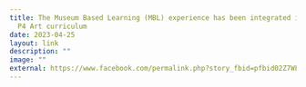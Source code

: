 ```yaml
---
title: The Museum Based Learning (MBL) experience has been integrated into the
  P4 Art curriculum
date: 2023-04-25
layout: link
description: ""
image: ""
external: https://www.facebook.com/permalink.php?story_fbid=pfbid02Z7WLjHWh5KkQscC6w8RKMp3VUBd99fxFoMTN5w4He5QLoApFJHg5gWdFEnEigLaEl&id=100063501596910&__cft__[0]=AZXPpjr0HmbyLjFlA2LJJar3PdYLihcljzC4vZ6rZCRR1e_MQiBtsO_U46V0iaiL4UmdTJKZfMENpF_DIZ9rZNa1xSdTs7vDqnkLYr1_EFVdrPtPQ3Zs7eDH8dip-TWGy7GCVBla1GP70oL5C792f6NCg7-ABr8Lw6U8R4cESKSt-F_lXnhnWoktwbNrlns4lHAeRFbEEPLlD_5BcFI6CPXH&__tn__=%2CO%2CP-R
---
```


